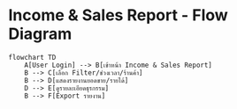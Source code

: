 # Income & Sales Report - Flow Diagram

```mermaid
flowchart TD
    A[User Login] --> B[เข้าหน้า Income & Sales Report]
    B --> C[เลือก Filter/ช่วงเวลา/ร้านค้า]
    B --> D[แสดงรายงานยอดขาย/รายได้]
    D --> E[ดูรายละเอียดธุรกรรม]
    B --> F[Export รายงาน]
```
